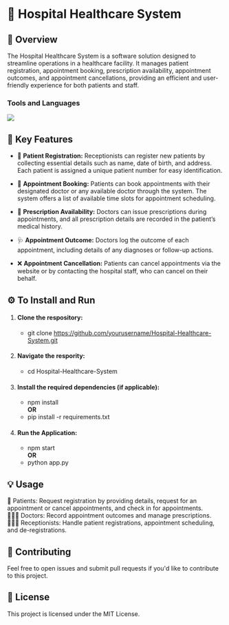 # 🏥 Hospital Healthcare System
## 📝 Overview
The Hospital Healthcare System is a software solution designed to streamline operations in a healthcare facility. It manages patient registration, appointment booking, prescription availability, appointment outcomes, and appointment cancellations, providing an efficient and user-friendly experience for both patients and staff.

### Tools and Languages <br>
[![](https://skillicons.dev/icons?i=py,mysql&perline=12)]()
         
## 🚀 Key Features
- 📝 **Patient Registration:** Receptionists can register new patients by collecting essential details such as name, date of birth, and address. Each patient is assigned a unique patient number for easy identification.

- 📅 **Appointment Booking:** Patients can book appointments with their designated doctor or any available doctor through the system. The system offers a list of available time slots for appointment scheduling.

- 💊 **Prescription Availability:** Doctors can issue prescriptions during appointments, and all prescription details are recorded in the patient’s medical history.

- 🩺 **Appointment Outcome:** Doctors log the outcome of each appointment, including details of any diagnoses or follow-up actions.

- ❌ **Appointment Cancellation:** Patients can cancel appointments via the website or by contacting the hospital staff, who can cancel on their behalf.

## ⚙️  To Install and Run
1. #### Clone the respository:
   - git clone https://github.com/yourusername/Hospital-Healthcare-System.git
2. #### Navigate the respority:
   - cd Hospital-Healthcare-System
3. #### Install the required dependencies (if applicable):
   - npm install <br>
       **OR** <br>
   - pip install -r requirements.txt <br>
4. #### Run the Application:
   - npm start <br>
       **OR** <br>
   - python app.py

## 💡 Usage
👤 Patients: Request registration by providing details, request for an appointment or cancel appointments, and check in for appointments.<br>
👩🏽‍⚕️ Doctors: Record appointment outcomes and manage prescriptions.<br>
👩🏽‍💻 Receptionists: Handle patient registrations, appointment scheduling, and de-registrations.

## 🤝 Contributing
Feel free to open issues and submit pull requests if you'd like to contribute to this project.

## 📝 License
This project is licensed under the MIT License.

